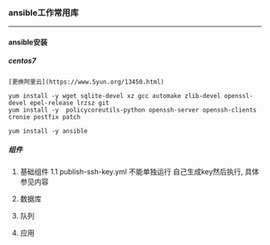 ### ansible工作常用库
- - -

#### ansible安装
##### centos7
```
[更换阿里云](https://www.5yun.org/13450.html)

yum install -y wget sqlite-devel xz gcc automake zlib-devel openssl-devel epel-release lrzsz git
yum install -y  policycoreutils-python openssh-server openssh-clients cronie postfix patch

yum install -y ansible

```
##### 组件
1. 基础组件
1.1 publish-ssh-key.yml 不能单独运行 自己生成key然后执行, 具体参见内容

2. 数据库

3. 队列

4. 应用


